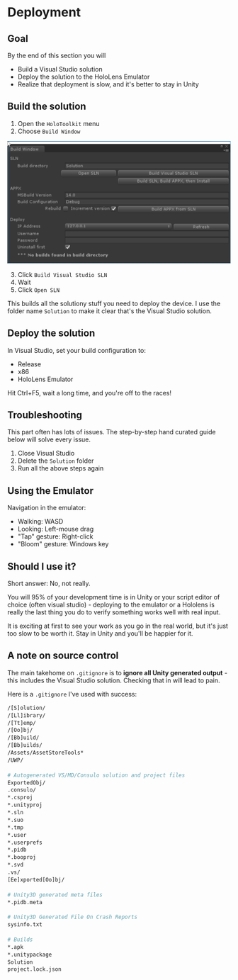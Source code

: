 # Deployment

## Goal

By the end of this section you will

* Build a Visual Studio solution
* Deploy the solution to the HoloLens Emulator
* Realize that deployment is slow, and it's better to stay in Unity

## Build the solution

1. Open the `HoloToolkit` menu
2. Choose `Build Window`

![Build Window](img/window-build.png)

3. Click `Build Visual Studio SLN`
4. Wait
5. Click `Open SLN`

This builds all the solutiony stuff you need to deploy the device. I use the folder name `Solution` to make it clear that's the Visual Studio solution.

## Deploy the solution

In Visual Studio, set your build configuration to:

* Release
* x86
* HoloLens Emulator

Hit Ctrl+F5, wait a long time, and you're off to the races!

## Troubleshooting

This part often has lots of issues.  The step-by-step hand curated guide below will solve every issue.

1. Close Visual Studio
2. Delete the `Solution` folder
3. Run all the above steps again

## Using the Emulator

Navigation in the emulator:

* Walking: WASD
* Looking: Left-mouse drag
* "Tap" gesture: Right-click
* "Bloom" gesture: Windows key

## Should I use it?

Short answer: No, not really.

You will 95% of your development time is in Unity or your script editor of choice (often visual studio) - deploying to the emulator or a Hololens is really the last thing you do to verify something works well with real input.

It is exciting at first to see your work as you go in the real world, but it's just too slow to be worth it.  Stay in Unity and you'll be happier for it.

## A note on source control

The main takehome on `.gitignore` is to **ignore all Unity generated output** - this includes the Visual Studio solution.  Checking that in will lead to pain.

Here is a `.gitignore` I've used with success:

```sh
/[S]olution/
/[Ll]ibrary/
/[Tt]emp/
/[Oo]bj/
/[Bb]uild/
/[Bb]uilds/
/Assets/AssetStoreTools*
/UWP/

# Autogenerated VS/MD/Consulo solution and project files
ExportedObj/
.consulo/
*.csproj
*.unityproj
*.sln
*.suo
*.tmp
*.user
*.userprefs
*.pidb
*.booproj
*.svd
.vs/
[Ee]xported[Oo]bj/

# Unity3D generated meta files
*.pidb.meta

# Unity3D Generated File On Crash Reports
sysinfo.txt

# Builds
*.apk
*.unitypackage
Solution
project.lock.json
```

